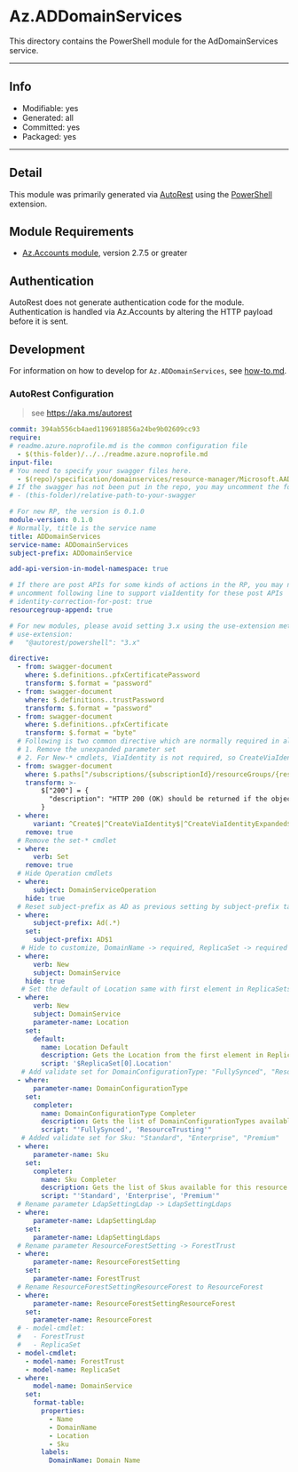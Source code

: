 <!-- region Generated -->
# Az.ADDomainServices
This directory contains the PowerShell module for the AdDomainServices service.

---
## Info
- Modifiable: yes
- Generated: all
- Committed: yes
- Packaged: yes

---
## Detail
This module was primarily generated via [AutoRest](https://github.com/Azure/autorest) using the [PowerShell](https://github.com/Azure/autorest.powershell) extension.

## Module Requirements
- [Az.Accounts module](https://www.powershellgallery.com/packages/Az.Accounts/), version 2.7.5 or greater

## Authentication
AutoRest does not generate authentication code for the module. Authentication is handled via Az.Accounts by altering the HTTP payload before it is sent.

## Development
For information on how to develop for `Az.ADDomainServices`, see [how-to.md](how-to.md).
<!-- endregion -->

### AutoRest Configuration
> see https://aka.ms/autorest

``` yaml
commit: 394ab556cb4aed1196918856a24be9b02609cc93
require:
# readme.azure.noprofile.md is the common configuration file
  - $(this-folder)/../../readme.azure.noprofile.md
input-file:
# You need to specify your swagger files here.
  - $(repo)/specification/domainservices/resource-manager/Microsoft.AAD/stable/2020-01-01/domainservices.json
# If the swagger has not been put in the repo, you may uncomment the following line and refer to it locally
# - (this-folder)/relative-path-to-your-swagger 

# For new RP, the version is 0.1.0
module-version: 0.1.0
# Normally, title is the service name
title: ADDomainServices
service-name: ADDomainServices
subject-prefix: ADDomainService

add-api-version-in-model-namespace: true

# If there are post APIs for some kinds of actions in the RP, you may need to 
# uncomment following line to support viaIdentity for these post APIs
# identity-correction-for-post: true
resourcegroup-append: true

# For new modules, please avoid setting 3.x using the use-extension method and instead, use 4.x as the default option
# use-extension:
#   "@autorest/powershell": "3.x"

directive:
  - from: swagger-document
    where: $.definitions..pfxCertificatePassword
    transform: $.format = "password"
  - from: swagger-document
    where: $.definitions..trustPassword
    transform: $.format = "password"
  - from: swagger-document
    where: $.definitions..pfxCertificate
    transform: $.format = "byte"
  # Following is two common directive which are normally required in all the RPs
  # 1. Remove the unexpanded parameter set
  # 2. For New-* cmdlets, ViaIdentity is not required, so CreateViaIdentityExpanded is removed as well
  - from: swagger-document
    where: $.paths["/subscriptions/{subscriptionId}/resourceGroups/{resourceGroupName}/providers/Microsoft.AAD/domainServices/{domainServiceName}"].delete.responses
    transform: >-
        $["200"] = {
          "description": "HTTP 200 (OK) should be returned if the object exists and was deleted successfully."
        }
  - where:
      variant: ^Create$|^CreateViaIdentity$|^CreateViaIdentityExpanded$|^Update$|^UpdateViaIdentity$
    remove: true
  # Remove the set-* cmdlet
  - where:
      verb: Set
    remove: true
  # Hide Operation cmdlets
  - where:
      subject: DomainServiceOperation
    hide: true
  # Reset subject-prefix as AD as previous setting by subject-prefix tag converts AD to Ad
  - where:
      subject-prefix: Ad(.*)
    set: 
      subject-prefix: AD$1
   # Hide to customize, DomainName -> required, ReplicaSet -> required
  - where:
      verb: New
      subject: DomainService
    hide: true
   # Set the default of Location same with first element in ReplicaSets so that it can keep as optional
  - where:
      verb: New
      subject: DomainService      
      parameter-name: Location
    set:
      default:
        name: Location Default
        description: Gets the Location from the first element in ReplicaSets.
        script: '$ReplicaSet[0].Location'
   # Add validate set for DomainConfigurationType: "FullySynced", "ResourceTrusting"
  - where:
      parameter-name: DomainConfigurationType
    set:
      completer:
        name: DomainConfigurationType Completer
        description: Gets the list of DomainConfigurationTypes available for this resource.
        script: "'FullySynced', 'ResourceTrusting'"
   # Added validate set for Sku: "Standard", "Enterprise", "Premium"
  - where:
      parameter-name: Sku
    set:
      completer:
        name: Sku Completer
        description: Gets the list of Skus available for this resource.
        script: "'Standard', 'Enterprise', 'Premium'"
  # Rename parameter LdapSettingLdap -> LdapSettingLdaps
  - where:
      parameter-name: LdapSettingLdap
    set:
      parameter-name: LdapSettingLdaps
  # Rename parameter ResourceForestSetting -> ForestTrust
  - where:
      parameter-name: ResourceForestSetting
    set:
      parameter-name: ForestTrust
  # Rename ResourceForestSettingResourceForest to ResourceForest
  - where:
      parameter-name: ResourceForestSettingResourceForest
    set:
      parameter-name: ResourceForest
  # - model-cmdlet:
  #   - ForestTrust
  #   - ReplicaSet
  - model-cmdlet:
    - model-name: ForestTrust
    - model-name: ReplicaSet
  - where:
      model-name: DomainService
    set:
      format-table:
        properties:
          - Name
          - DomainName
          - Location
          - Sku
        labels:
          DomainName: Domain Name
```
